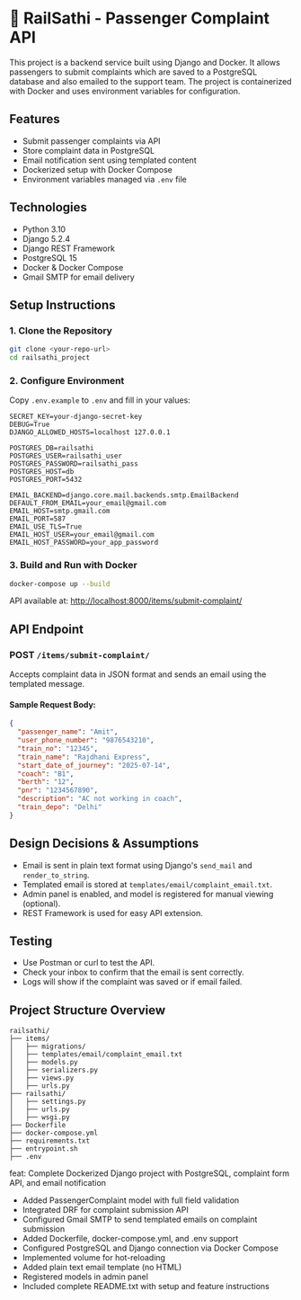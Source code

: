 # 🚆 RailSathi - Passenger Complaint API

This project is a backend service built using Django and Docker. It allows passengers to submit complaints which are saved to a PostgreSQL database and also emailed to the support team. The project is containerized with Docker and uses environment variables for configuration.

##  Features

- Submit passenger complaints via API
- Store complaint data in PostgreSQL
- Email notification sent using templated content
- Dockerized setup with Docker Compose
- Environment variables managed via `.env` file

## Technologies

- Python 3.10
- Django 5.2.4
- Django REST Framework
- PostgreSQL 15
- Docker & Docker Compose
- Gmail SMTP for email delivery

## Setup Instructions

### 1. Clone the Repository

```bash
git clone <your-repo-url>
cd railsathi_project
```

### 2. Configure Environment

Copy `.env.example` to `.env` and fill in your values:

```env
SECRET_KEY=your-django-secret-key
DEBUG=True
DJANGO_ALLOWED_HOSTS=localhost 127.0.0.1

POSTGRES_DB=railsathi
POSTGRES_USER=railsathi_user
POSTGRES_PASSWORD=railsathi_pass
POSTGRES_HOST=db
POSTGRES_PORT=5432

EMAIL_BACKEND=django.core.mail.backends.smtp.EmailBackend
DEFAULT_FROM_EMAIL=your_email@gmail.com
EMAIL_HOST=smtp.gmail.com
EMAIL_PORT=587
EMAIL_USE_TLS=True
EMAIL_HOST_USER=your_email@gmail.com
EMAIL_HOST_PASSWORD=your_app_password
```

### 3. Build and Run with Docker

```bash
docker-compose up --build
```

API available at: [http://localhost:8000/items/submit-complaint/](http://localhost:8000/items/submit-complaint/)

##  API Endpoint

### POST `/items/submit-complaint/`

Accepts complaint data in JSON format and sends an email using the templated message.

#### Sample Request Body:

```json
{
  "passenger_name": "Amit",
  "user_phone_number": "9876543210",
  "train_no": "12345",
  "train_name": "Rajdhani Express",
  "start_date_of_journey": "2025-07-14",
  "coach": "B1",
  "berth": "12",
  "pnr": "1234567890",
  "description": "AC not working in coach",
  "train_depo": "Delhi"
}
```

##  Design Decisions & Assumptions

- Email is sent in plain text format using Django's `send_mail` and `render_to_string`.
- Templated email is stored at `templates/email/complaint_email.txt`.
- Admin panel is enabled, and model is registered for manual viewing (optional).
- REST Framework is used for easy API extension.

##  Testing

- Use Postman or curl to test the API.
- Check your inbox to confirm that the email is sent correctly.
- Logs will show if the complaint was saved or if email failed.

##  Project Structure Overview

```
railsathi/
├── items/
│   ├── migrations/
│   ├── templates/email/complaint_email.txt
│   ├── models.py
│   ├── serializers.py
│   ├── views.py
│   ├── urls.py
├── railsathi/
│   ├── settings.py
│   ├── urls.py
│   ├── wsgi.py
├── Dockerfile
├── docker-compose.yml
├── requirements.txt
├── entrypoint.sh
├── .env
```

feat: Complete Dockerized Django project with PostgreSQL, complaint form API, and email notification

- Added PassengerComplaint model with full field validation
- Integrated DRF for complaint submission API
- Configured Gmail SMTP to send templated emails on complaint submission
- Added Dockerfile, docker-compose.yml, and .env support
- Configured PostgreSQL and Django connection via Docker Compose
- Implemented volume for hot-reloading
- Added plain text email template (no HTML)
- Registered models in admin panel
- Included complete README.txt with setup and feature instructions
